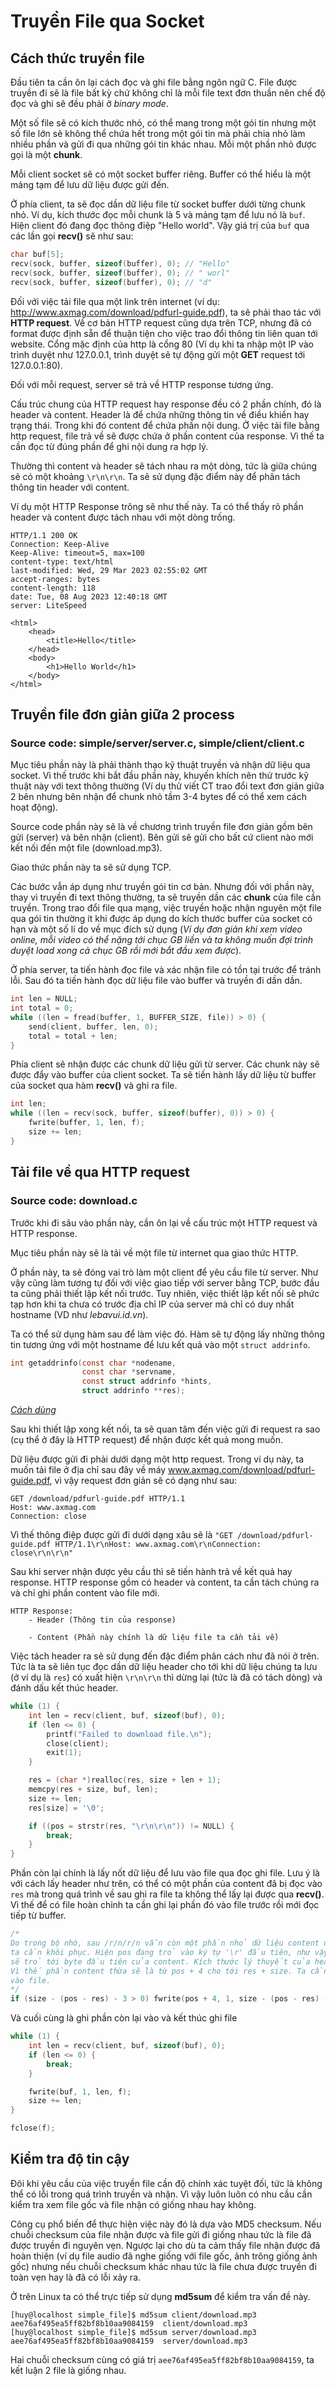 # Truyền File qua Socket

## Cách thức truyền file
Đầu tiên ta cần ôn lại cách đọc và ghi file bằng ngôn ngữ C. File được truyền đi sẽ là file bất kỳ chứ không chỉ là mỗi file text đơn thuần nên chế độ đọc và ghi sẽ đều phải ở *binary mode*.

Một số file sẽ có kích thước nhỏ, có thể mang trong một gói tin nhưng một số file lớn sẽ không thể chứa hết trong một gói tin mà phải chia nhỏ làm nhiều phần và gửi đi qua những gói tin khác nhau. Mỗi một phần nhỏ được gọi là một **chunk**.

Mỗi client socket sẽ có một socket buffer riêng. Buffer có thể hiểu là một mảng tạm để lưu dữ liệu được gửi đến.

Ở phía client, ta sẽ đọc dần dữ liệu file từ socket buffer dưới từng chunk nhỏ. Ví dụ, kích thước đọc mỗi chunk là 5 và mảng tạm để lưu nó là ```buf```. Hiện client đó đang đọc thông điệp "Hello world". Vậy giá trị của ```buf``` qua các lần gọi **recv()** sẽ như sau:
```C
char buf[5];
recv(sock, buffer, sizeof(buffer), 0); // "Hello"
recv(sock, buffer, sizeof(buffer), 0); // " worl"
recv(sock, buffer, sizeof(buffer), 0); // "d"
```

Đối với việc tải file qua một link trên internet (ví dụ: http://www.axmag.com/download/pdfurl-guide.pdf), ta sẽ phải thao tác với **HTTP request**. Về cơ bản HTTP request cũng dựa trên TCP, nhưng đã có format được định sẵn để thuận tiện cho việc trao đổi thông tin liên quan tới website. Cổng mặc định của http là cổng 80 (Ví dụ khi ta nhập một IP vào trình duyệt như 127.0.0.1, trình duyệt sẽ tự động gửi một **GET** request tới 127.0.0.1:80). 

Đối với mỗi request, server sẽ trả về HTTP response tương ứng.

Cấu trúc chung của HTTP request hay response đều có 2 phần chính, đó là header và content. Header là để chứa những thông tin về điều khiển hay trạng thái. Trong khi đó content để chứa phần nội dung. Ở việc tải file bằng http request, file trả về sẽ được chứa ở phần content của response. Vì thế ta cần đọc từ đúng phần để ghi nội dung ra hợp lý.

Thường thì content và header sẽ tách nhau ra một dòng, tức là giữa chúng sẽ có một khoảng ```\r\n\r\n```. Ta sẽ sử dụng đặc điểm này để phân tách thông tin header với content.

Ví dụ một HTTP Response trông sẽ như thế này. Ta có thể thấy rõ phần header và content được tách nhau với một dòng trống.
```
HTTP/1.1 200 OK
Connection: Keep-Alive
Keep-Alive: timeout=5, max=100
content-type: text/html
last-modified: Wed, 29 Mar 2023 02:55:02 GMT
accept-ranges: bytes
content-length: 118
date: Tue, 08 Aug 2023 12:40:18 GMT
server: LiteSpeed

<html>
    <head>
        <title>Hello</title>
    </head>
    <body>
        <h1>Hello World</h1>
    </body>
</html>
```

## Truyền file đơn giản giữa 2 process
### Source code: **simple/server/server.c**, **simple/client/client.c**

Mục tiêu phần này là phải thành thạo kỹ thuật truyền và nhận dữ liệu qua socket. Vì thế trước khi bắt đầu phần này, khuyến khích nên thử trước kỹ thuật này với text thông thường (Ví dụ thử viết CT trao đổi text đơn giản giữa 2 bên nhưng bên nhận để chunk nhỏ tầm 3-4 bytes để có thể xem cách hoạt động).

Source code phần này sẽ là về chương trình truyền file đơn giản gồm bên gửi (server) và bên nhận (client). Bên gửi sẽ gửi cho bất cứ client nào mới kết nối đến một file (download.mp3).

Giao thức phần này ta sẽ sử dụng TCP.

Các bước vẫn áp dụng như truyền gói tin cơ bản. Nhưng đối với phần này, thay vì truyền đi text thông thường, ta sẽ truyền dần các **chunk** của file cần truyền. Trong trao đổi file qua mạng, việc truyền hoặc nhận nguyên một file qua gói tin thường ít khi được áp dụng do kích thước buffer của socket có hạn và một số lí do về mục đích sử dụng (*Ví dụ đơn giản khi xem video online, mỗi video có thể nặng tới chục GB liền và ta không muốn đợi trình duyệt load xong cả chục GB rồi mới bắt đầu xem được*).

Ở phía server, ta tiến hành đọc file và xác nhận file có tồn tại trước để tránh lỗi. Sau đó ta tiến hành đọc dữ liệu file vào buffer và truyền đi dần dần.
```C
int len = NULL;
int total = 0;
while ((len = fread(buffer, 1, BUFFER_SIZE, file)) > 0) {
    send(client, buffer, len, 0);
    total = total + len;
}
```

Phía client sẽ nhận được các chunk dữ liệu gửi từ server. Các chunk này sẽ được đẩy vào buffer của client socket. Ta sẽ tiến hành lấy dữ liệu từ buffer của socket qua hàm **recv()** và ghi ra file.
```C
int len;
while ((len = recv(sock, buffer, sizeof(buffer), 0)) > 0) {
    fwrite(buffer, 1, len, f);
    size += len;
}
``` 

## Tải file về qua HTTP request
### Source code: **download.c**

Trước khi đi sâu vào phần này, cần ôn lại về cấu trúc một HTTP request và HTTP response.

Mục tiêu phần này sẽ là tải về một file từ internet qua giao thức HTTP.

Ở phần này, ta sẽ đóng vai trò làm một client để yêu cầu file từ server. Như vậy cũng làm tương tự đối với việc giao tiếp với server bằng TCP, bước đầu ta cũng phải thiết lập kết nối trước. Tuy nhiên, việc thiết lập kết nối sẽ phức tạp hơn khi ta chưa có trước địa chỉ IP của server mà chỉ có duy nhất hostname (VD như *lebavui.id.vn*).

Ta có thể sử dụng hàm sau để làm việc đó. Hàm sẽ tự động lấy những thông tin tương ứng với một hostname để lưu kết quả vào một ```struct addrinfo```.

```C
int getaddrinfo(const char *nodename,
                const char *servname,
                const struct addrinfo *hints,
                struct addrinfo **res);
```
*[Cách dùng](https://www.ibm.com/docs/en/zos/2.4.0?topic=functions-getaddrinfo-get-address-information)*

Sau khi thiết lập xong kết nối, ta sẽ quan tâm đến việc gửi đi request ra sao (cụ thể ở đây là HTTP request) để nhận được kết quả mong muốn.

Dữ liệu được gửi đi phải dưới dạng một http request. Trong ví dụ này, ta muốn tải file ở địa chỉ sau đây về máy www.axmag.com/download/pdfurl-guide.pdf, vì vậy request đơn giản sẽ có dạng như sau:
```
GET /download/pdfurl-guide.pdf HTTP/1.1
Host: www.axmag.com
Connection: close
```
Vì thế thông điệp được gửi đi dưới dạng xâu sẽ là ```"GET /download/pdfurl-guide.pdf HTTP/1.1\r\nHost: www.axmag.com\r\nConnection: close\r\n\r\n"```

Sau khi server nhận được yêu cầu thì sẽ tiến hành trả về kết quả hay response. HTTP response gồm có header và content, ta cần tách chúng ra và chỉ ghi phần content vào file mới. 

```
HTTP Response:
    - Header (Thông tin của response)

    - Content (Phần này chính là dữ liệu file ta cần tải về)
```

Việc tách header ra sẽ sử dụng đến đặc điểm phân cách như đã nói ở trên. Tức là ta sẽ liên tục  đọc dần dữ liệu header cho tới khi dữ liệu chúng ta lưu (ở ví dụ là ```res```) có xuất hiện ```\r\n\r\n``` thì dừng lại (tức là đã có tách dòng) và đánh dấu kết thúc header.

```C
while (1) {
    int len = recv(client, buf, sizeof(buf), 0);
    if (len <= 0) {
        printf("Failed to download file.\n");
        close(client);
        exit(1);
    }

    res = (char *)realloc(res, size + len + 1);
    memcpy(res + size, buf, len);
    size += len;
    res[size] = '\0';

    if ((pos = strstr(res, "\r\n\r\n")) != NULL) {
        break;
    }
}
```

Phần còn lại chính là lấy nốt dữ liệu để lưu vào file qua đọc ghi file. Lưu ý là với cách lấy header như trên, có thể có một phần của content đã bị đọc vào ```res``` mà trong quá trình về sau ghi ra file ta không thể lấy lại được qua **recv()**. Vì thế để có file hoàn chỉnh ta cần ghi lại phần đó vào file trước rồi mới đọc tiếp từ buffer.

```C
/*
Do trong bộ nhớ, sau /r/n/r/n vẫn còn một phần nhỏ dữ liệu content đã bị kèm cả vào nên
ta cần khôi phục. Hiện pos đang trỏ vào ký tự '\r' đầu tiên, như vậy dịch thêm 4 ký tự
sẽ trỏ tới byte đầu tiên của content. Kích thước lý thuyết của header đã nhận là size.
Vì thế phần content thừa sẽ là từ pos + 4 cho tới res + size. Ta cần ghi lại phần này 
vào file.
*/
if (size - (pos - res) - 3 > 0) fwrite(pos + 4, 1, size - (pos - res) - 3, f);
```

Và cuối cùng là ghi phần còn lại vào và kết thúc ghi file

```C
while (1) {
    int len = recv(client, buf, sizeof(buf), 0);
    if (len <= 0) {
        break;
    }

    fwrite(buf, 1, len, f);
    size += len;
}

fclose(f);
```

## Kiểm tra độ tin cậy
Đôi khi yêu cầu của việc truyền file cần độ chính xác tuyệt đối, tức là không thể có lỗi trong quá trình truyền và nhận. Vì vậy luôn luôn có nhu cầu cần kiểm tra xem file gốc và file nhận có giống nhau hay không.

Công cụ phổ biến để thực hiện việc này đó là dựa vào MD5 checksum. Nếu chuỗi checksum của file nhận được và file gửi đi giống nhau tức là file đã được truyền đi nguyên vẹn. Ngược lại cho dù ta cảm thấy file nhận được đã hoàn thiện (ví dụ file audio đã nghe giống với file gốc, ảnh trông giống ảnh gốc) nhưng nếu chuỗi checksum khác nhau tức là file chưa được truyền đi toàn vẹn hay là đã có lỗi xảy ra.

Ở trên Linux ta có thể trực tiếp sử dụng **md5sum** để kiểm tra vấn đề này.
```
[huy@localhost simple_file]$ md5sum client/download.mp3
aee76af495ea5ff82bf8b10aa9084159  client/download.mp3
[huy@localhost simple_file]$ md5sum server/download.mp3
aee76af495ea5ff82bf8b10aa9084159  server/download.mp3
```

Hai chuỗi checksum cùng có giá trị ```aee76af495ea5ff82bf8b10aa9084159```, ta kết luận 2 file là giống nhau.

